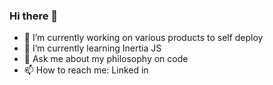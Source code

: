 ### Hi there 👋

- 🔭 I’m currently working on various products to self deploy
- 🌱 I’m currently learning Inertia JS
- 💬 Ask me about my philosophy on code
- 📫 How to reach me: Linked in
